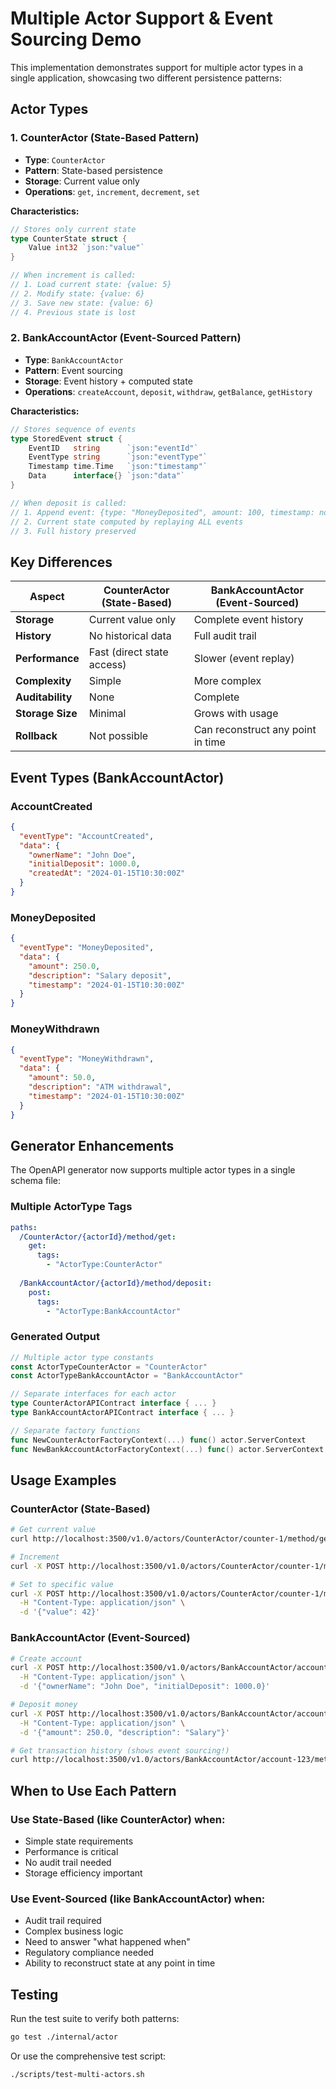 # Multiple Actor Support & Event Sourcing Demo

This implementation demonstrates support for multiple actor types in a single application, showcasing two different persistence patterns:

## Actor Types

### 1. CounterActor (State-Based Pattern)
- **Type**: `CounterActor`
- **Pattern**: State-based persistence
- **Storage**: Current value only
- **Operations**: `get`, `increment`, `decrement`, `set`

**Characteristics:**
```go
// Stores only current state
type CounterState struct {
    Value int32 `json:"value"`
}

// When increment is called:
// 1. Load current state: {value: 5}
// 2. Modify state: {value: 6}
// 3. Save new state: {value: 6}
// 4. Previous state is lost
```

### 2. BankAccountActor (Event-Sourced Pattern)
- **Type**: `BankAccountActor` 
- **Pattern**: Event sourcing
- **Storage**: Event history + computed state
- **Operations**: `createAccount`, `deposit`, `withdraw`, `getBalance`, `getHistory`

**Characteristics:**
```go
// Stores sequence of events
type StoredEvent struct {
    EventID   string      `json:"eventId"`
    EventType string      `json:"eventType"`
    Timestamp time.Time   `json:"timestamp"`
    Data      interface{} `json:"data"`
}

// When deposit is called:
// 1. Append event: {type: "MoneyDeposited", amount: 100, timestamp: now}
// 2. Current state computed by replaying ALL events
// 3. Full history preserved
```

## Key Differences

| Aspect | CounterActor (State-Based) | BankAccountActor (Event-Sourced) |
|--------|---------------------------|----------------------------------|
| **Storage** | Current value only | Complete event history |
| **History** | No historical data | Full audit trail |
| **Performance** | Fast (direct state access) | Slower (event replay) |
| **Complexity** | Simple | More complex |
| **Auditability** | None | Complete |
| **Storage Size** | Minimal | Grows with usage |
| **Rollback** | Not possible | Can reconstruct any point in time |

## Event Types (BankAccountActor)

### AccountCreated
```json
{
  "eventType": "AccountCreated",
  "data": {
    "ownerName": "John Doe",
    "initialDeposit": 1000.0,
    "createdAt": "2024-01-15T10:30:00Z"
  }
}
```

### MoneyDeposited
```json
{
  "eventType": "MoneyDeposited", 
  "data": {
    "amount": 250.0,
    "description": "Salary deposit",
    "timestamp": "2024-01-15T10:30:00Z"
  }
}
```

### MoneyWithdrawn
```json
{
  "eventType": "MoneyWithdrawn",
  "data": {
    "amount": 50.0,
    "description": "ATM withdrawal", 
    "timestamp": "2024-01-15T10:30:00Z"
  }
}
```

## Generator Enhancements

The OpenAPI generator now supports multiple actor types in a single schema file:

### Multiple ActorType Tags
```yaml
paths:
  /CounterActor/{actorId}/method/get:
    get:
      tags:
        - "ActorType:CounterActor"
        
  /BankAccountActor/{actorId}/method/deposit:
    post:
      tags:
        - "ActorType:BankAccountActor"
```

### Generated Output
```go
// Multiple actor type constants
const ActorTypeCounterActor = "CounterActor"
const ActorTypeBankAccountActor = "BankAccountActor"

// Separate interfaces for each actor
type CounterActorAPIContract interface { ... }
type BankAccountActorAPIContract interface { ... }

// Separate factory functions
func NewCounterActorFactoryContext(...) func() actor.ServerContext
func NewBankAccountActorFactoryContext(...) func() actor.ServerContext
```

## Usage Examples

### CounterActor (State-Based)
```bash
# Get current value
curl http://localhost:3500/v1.0/actors/CounterActor/counter-1/method/get

# Increment
curl -X POST http://localhost:3500/v1.0/actors/CounterActor/counter-1/method/increment

# Set to specific value
curl -X POST http://localhost:3500/v1.0/actors/CounterActor/counter-1/method/set \
  -H "Content-Type: application/json" \
  -d '{"value": 42}'
```

### BankAccountActor (Event-Sourced)
```bash
# Create account
curl -X POST http://localhost:3500/v1.0/actors/BankAccountActor/account-123/method/createAccount \
  -H "Content-Type: application/json" \
  -d '{"ownerName": "John Doe", "initialDeposit": 1000.0}'

# Deposit money
curl -X POST http://localhost:3500/v1.0/actors/BankAccountActor/account-123/method/deposit \
  -H "Content-Type: application/json" \
  -d '{"amount": 250.0, "description": "Salary"}'

# Get transaction history (shows event sourcing!)
curl http://localhost:3500/v1.0/actors/BankAccountActor/account-123/method/getHistory
```

## When to Use Each Pattern

### Use State-Based (like CounterActor) when:
- Simple state requirements
- Performance is critical
- No audit trail needed
- Storage efficiency important

### Use Event-Sourced (like BankAccountActor) when:
- Audit trail required
- Complex business logic
- Need to answer "what happened when"
- Regulatory compliance needed
- Ability to reconstruct state at any point in time

## Testing

Run the test suite to verify both patterns:
```bash
go test ./internal/actor
```

Or use the comprehensive test script:
```bash
./scripts/test-multi-actors.sh
```